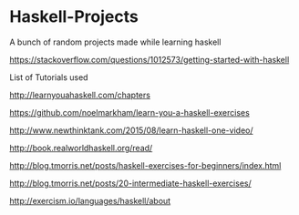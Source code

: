 # Haskell-Projects
A bunch of random projects made while learning haskell

https://stackoverflow.com/questions/1012573/getting-started-with-haskell

List of Tutorials used

http://learnyouahaskell.com/chapters

https://github.com/noelmarkham/learn-you-a-haskell-exercises

http://www.newthinktank.com/2015/08/learn-haskell-one-video/

http://book.realworldhaskell.org/read/

http://blog.tmorris.net/posts/haskell-exercises-for-beginners/index.html

http://blog.tmorris.net/posts/20-intermediate-haskell-exercises/

http://exercism.io/languages/haskell/about

